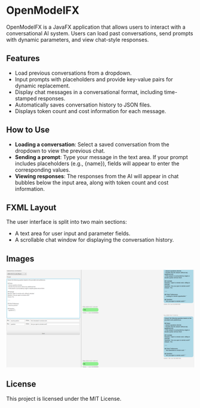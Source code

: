 # OpenModelFX

OpenModelFX is a JavaFX application that allows users to interact with a conversational AI system. Users can load past conversations, send prompts with dynamic parameters, and view chat-style responses.

## Features

- Load previous conversations from a dropdown.
- Input prompts with placeholders and provide key-value pairs for dynamic replacement.
- Display chat messages in a conversational format, including time-stamped responses.
- Automatically saves conversation history to JSON files.
- Displays token count and cost information for each message.

## How to Use

- **Loading a conversation**: Select a saved conversation from the dropdown to view the previous chat.
- **Sending a prompt**: Type your message in the text area. If your prompt includes placeholders (e.g., {name}), fields will appear to enter the corresponding values.
- **Viewing responses**: The responses from the AI will appear in chat bubbles below the input area, along with token count and cost information.

## FXML Layout

The user interface is split into two main sections:
- A text area for user input and parameter fields.
- A scrollable chat window for displaying the conversation history.

## Images

![Conversation](images/1.png)

## License

This project is licensed under the MIT License.